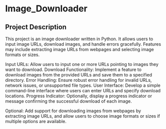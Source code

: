 # Image_Downloader

## Project Description

This project is an image downloader written in Python. It allows users to input image URLs, download images, and handle errors gracefully. Features may include extracting image URLs from webpages and selecting image formats or sizes.

Input URLs: Allow users to input one or more URLs pointing to images they want to download.
Download Functionality: Implement a feature to download images from the provided URLs and save them to a specified directory.
Error Handling: Ensure robust error handling for invalid URLs, network issues, or unsupported file types.
User Interface: Develop a simple command-line interface where users can enter URLs and specify download locations.
Progress Indicator: Optionally, display a progress indicator or message confirming the successful download of each image.

Optional: Add support for downloading images from webpages by extracting image URLs, and allow users to choose image formats or sizes if multiple options are available.
